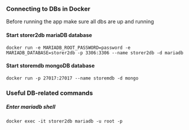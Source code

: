 ### Connecting to DBs in Docker
Before running the app make sure all dbs are up and running

#### Start storer2db mariaDB database
```docker run -e MARIADB_ROOT_PASSWORD=password -e MARIADB_DATABASE=storer2db -p 3306:3306 --name storer2db -d mariadb```

#### Start storemdb mongoDB database
```docker run -p 27017:27017 --name storemdb -d mongo```

### Useful DB-related commands

##### Enter mariadb shell
```docker exec -it storer2db mariadb -u root -p```
